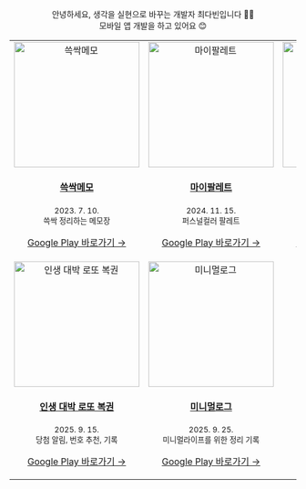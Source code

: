 <div align="center">
  
  안녕하세요, 생각을 실현으로 바꾸는 개발자 최다빈입니다 🙋‍♀️ <br>
  모바일 앱 개발을 하고 있어요 😊

  <table>
    <tr>
      <td align="center" width="33%">
        <a href="https://play.google.com/store/apps/details?id=com.aube.ssgmemo">
          <img src="https://github.com/user-attachments/assets/d0199d50-2868-4fb2-928f-045051eca1e8" alt="쓱싹메모" width="220"/>
          <h4>쓱싹메모</h4>
        </a>
        <p><sub>2023. 7. 10.<br>쓱싹 정리하는 메모장</sub></p>
        <p><a href="https://play.google.com/store/apps/details?id=com.aube.ssgmemo">Google Play 바로가기 →</a></p>
      </td>
      <td align="center" width="33%">
        <a href="https://play.google.com/store/apps/details?id=com.aube.mypalette">
          <img src="https://github.com/user-attachments/assets/c379018b-008e-4d3a-b17e-cc940664dfeb" alt="마이팔레트" width="220"/>
          <h4>마이팔레트</h4>
        </a>
        <p><sub>2024. 11. 15.<br>퍼스널컬러 팔레트</sub></p>
        <p><a href="https://play.google.com/store/apps/details?id=com.aube.mypalette">Google Play 바로가기 →</a></p>
      </td>
       <td align="center" width="33%">
        <a href="https://play.google.com/store/apps/details?id=com.aube.mysize">
          <img src="https://github.com/user-attachments/assets/b860e08c-1e4f-42f4-96ca-cf700c4e4433" alt="마이사이즈" width="220"/>
          <h4>마이사이즈</h4>
        </a>
        <p><sub>2025. 6. 22.<br>신체/의류 사이즈 기록 & 관리</sub></p>
        <p><a href="https://play.google.com/store/apps/details?id=com.aube.mysize">Google Play 바로가기 →</a></p>
      </td>
    </tr>
    <tr>
      <td align="center" width="33%">
        <a href="https://play.google.com/store/apps/details?id=com.aube.lifelotto">
          <img src="https://github.com/user-attachments/assets/02d545a3-9200-4a11-953e-7c167ccea925" alt="인생 대박 로또 복권" width="220"/>
          <h4>인생 대박 로또 복권</h4>
        </a>
        <p><sub>2025. 9. 15.<br>당첨 알림, 번호 추천, 기록</sub></p>
        <p><a href="https://play.google.com/store/apps/details?id=com.aube.lifelotto">Google Play 바로가기 →</a></p>
      </td>
      <td align="center" width="33%">
        <a href="https://play.google.com/store/apps/details?id=com.aube.minimallog">
          <img src="https://github.com/user-attachments/assets/c31a8bb5-0868-4f48-8661-a4d9dda97e6a" alt="미니멀로그" width="220"/>
          <h4>미니멀로그</h4>
        </a>
        <p><sub>2025. 9. 25.<br>미니멀라이프를 위한 정리 기록</sub></p>
        <p><a href="https://play.google.com/store/apps/details?id=com.aube.minimallog">Google Play 바로가기 →</a></p>
      </td>
    </tr>
  </table>
</div>

